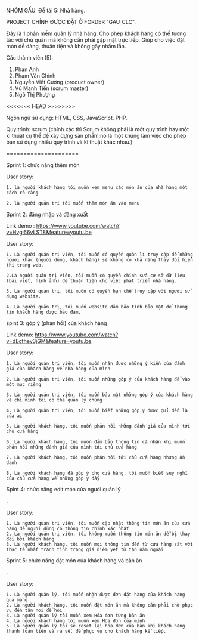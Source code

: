 ﻿NHÓM GẤU
﻿
Đề tài 5: Nhà hàng.

PROJECT CHÍNH ĐƯỢC ĐẶT Ở FORDER "GAU_CLC". 

Đây là 1 phần mềm quản lý nhà hàng. Cho phép khách hàng có thể tương tác với chủ quán mà không cần phải gặp mặt trực tiếp. Giúp cho việc đặt món dễ dàng, thuận tiện và không gây nhầm lẫn.

Các thành viên (5):

1. Phan Anh
2. Phạm Văn Chính 
3. Nguyễn Viết Cương (product owner)
4. Vũ Mạnh Tiến	(scrum master)
5. Ngô Thị Phượng

<<<<<<< HEAD >>>>>>>>

Ngôn ngữ sử dụng: HTML, CSS, JavaScript, PHP.

Quy trình: scrum (chính xác thì Scrum không phải là một quy trình hay một kĩ thuật cụ  thể  để xây dựng sản phẩm;nó là một khung làm việc cho phép bạn sử dụng nhiều quy trình và kĩ thuật khác nhau.)

=====================

Sprint 1: chức năng thêm món

User story: 

	1. là người khách hàng tôi muốn xem menu các món ăn của nhà hàng một cách rõ ràng
	
	2. là người quản trị tôi muốn thêm món ăn vào menu

Sprint 2: đăng nhập và đăng xuất

Link demo : https://www.youtube.com/watch?v=Hvgi66vLST8&feature=youtu.be

User story:

	1. Là người quản trị viên, tôi muốn có quyền quản lí truy cập để những người khác (người dùng, khách hàng) sẽ không có khả năng thay đổi hiển thị trang web.

	2.Là người quản trị viên, tôi muốn có quyền chỉnh sửa cơ sở dữ liệu (bài viết, hình ảnh) để thuận tiện cho việc phát triển nhà hàng.

	3. Là người quản trị, tôi muốn có quyền hạn chế truy cập với người sử dụng website.

	4. Là người quản trị, tôi muốn website đảm bảo tính bảo mật để thông tin khách hàng được bảo đảm.
	
spint 3: góp ý (phản hồi) của khách hàng

Link demo: https://www.youtube.com/watch?v=dEcfhev3jGM&feature=youtu.be

User story:

	1. Là người quản trị viên, tôi muốn nhận được những ý kiến của đánh giá của khách hàng về nhà hàng của mình

	2. Là người quản trị viên, tôi muốn những góp ý của khách hàng để vào một mục riêng

	3. Là người quản trị viên, tôi muốn bảo mật những góp ý của khách hàng và chỉ mình tôi có thể quản lý chúng

	4. Là người quản trị viên, tôi muốn biết những góp ý được gửi đến là của ai

	5. Là người khách hàng, tôi muốn phản hồi những đánh giá của mình tới chủ cửa hàng

	6. Là người khách hàng, tôi muốn đảm bảo thông tin cá nhân khi muốn phản hồi những đánh giá của mình tới chủ cửa hàng

	7. Là người khách hàng, tôi muốn phản hồi tới chủ cửa hàng nhưng ẩn danh

	8. Là người khách hàng đã góp ý cho cửa hàng, tôi muốn biết suy nghĩ của chủ cửa hàng về những góp ý đấy

Spint 4: chức năng edit món của người quản lý

.

User story:

	1. Là người quản trị viên, tôi muốn cập nhật thông tin món ăn của cửa hàng để người dùng có thông tin chính xác nhất
	2. Là người quản trị viên, tôi không muốn thông tin món ăn dễ bị thay đổi bởi khách hàng
	3. Là người khách hàng, tôi muốn mọi thông tin đến từ cửa hàng sát với thực tế nhất tránh tình trạng giá niêm yết từ tận năm ngoái
	
Sprint 5: chức năng đặt món của khách hàng và bàn ăn

.

User story:

	1. Là người quản lý, tôi muốn nhận được đơn đặt hàng của khách hàng qua mạng
	2. Là người khách hàng, tôi muốn đặt món ăn mà không cần phải chờ phục vụ đến tận nơi để hỏi
	3. Là người quản lý tôi muốn xem Hóa đơn từng bàn ăn
	4. Là người khách hàng tôi muốn xem Hóa đơn của mình
	5. Là người quản lý tôi sẽ reset lại hóa đơn của bàn khi khách hàng thanh toán tiền và ra về, để phục vụ cho khách hàng kế tiếp.


	
